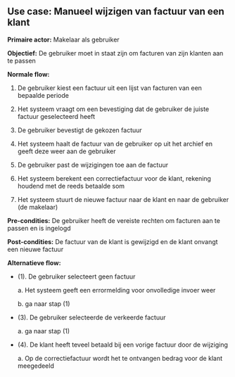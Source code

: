 ## Use case: Manueel wijzigen van factuur van een klant

**Primaire actor:** Makelaar als gebruiker

**Objectief:** De gebruiker moet in staat zijn om facturen van zijn klanten aan te passen

**Normale flow:**


1. De gebruiker kiest een factuur uit een lijst van facturen van een bepaalde periode

2. Het systeem vraagt om een bevestiging dat de gebruiker de juiste factuur geselecteerd heeft

3. De gebruiker bevestigt de gekozen factuur

2. Het systeem haalt de factuur van de gebruiker op uit het archief en geeft deze weer aan de gebruiker

3. De gebruiker past de wijzigingen toe aan de factuur

4. Het systeem berekent een correctiefactuur voor de klant, rekening houdend met de reeds betaalde som

5. Het systeem stuurt de nieuwe factuur naar de klant en naar de gebruiker (de makelaar)


**Pre-condities:** De gebruiker heeft de vereiste rechten om facturen aan te passen en is ingelogd

**Post-condities:** De factuur van de klant is gewijzigd en de klant onvangt een nieuwe factuur 

**Alternatieve flow:**

* (1). De gebruiker selecteert geen factuur

  a. Het systeem geeft een errormelding voor onvolledige invoer weer

  b. ga naar stap (1)
  
* (3). De gebruiker selecteerde de verkeerde factuur

  a. ga naar stap (1)

* (4). De klant heeft teveel betaald bij een vorige factuur door de wijziging

  a. Op de correctiefactuur wordt het te ontvangen bedrag voor de klant meegedeeld
